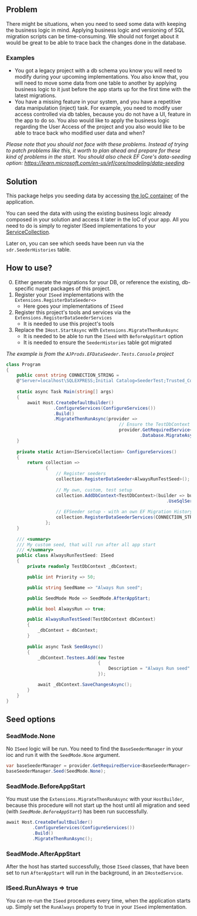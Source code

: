 ﻿## Problem
There might be situations, when you need to seed some data with keeping the business logic in mind.
Applying business logic and versioning of SQL migration scripts can be time-consuming. 
We should not forget about it would be great to be able to trace back the changes done in the database.

### Examples
* You got a legacy project with a db schema you know you will need to modify during your upcoming implementations. 
You also know that, you will need to move some data from one table to another by applying business logic to it just before 
the app starts up for the first time with the latest migrations.
* You have a missing feature in your system, and you have a repetitive data manipulation (inject) task. 
For example, you need to modify user access controlled via db tables, because you do not have a UI, feature in the app to do so.
You also would like to apply the business logic regarding the User Access of the project and you also would like to be able to trace back 
who modified user data and when?

_Please note that you should not face with these problems. Instead of trying to patch problems like this, 
it worth to plan ahead and prepare for these kind of problems in the start. You should also check EF Core's data-seeding option: https://learn.microsoft.com/en-us/ef/core/modeling/data-seeding_

## Solution
This package helps you seeding data by accessing [the IoC container](https://docs.microsoft.com/en-us/aspnet/core/fundamentals/dependency-injection?view=aspnetcore-5.0) of the application.

You can seed the data with using the existing business logic already composed in your solution and access it later in the IoC of your app.
All you need to do is simply to register ISeed implementations to your [ServiceCollection](https://docs.microsoft.com/en-us/dotnet/api/microsoft.extensions.dependencyinjection.servicecollection?view=dotnet-plat-ext-6.0). 

Later on, you can see which seeds have been run via the `sdr.SeederHistories` table.

## How to use?
0. Either generate the migrations for your DB, or reference the existing, db-specific nuget packages of this project.
1. Register your `ISeed` implementations with the `Extensions.RegisterDataSeeder<>`
   * Here goes your implementations of `ISeed`
2. Register this project's tools and services via the `Extensions.RegisterDataSeederServices`
   * It is needed to use this project's tools
3. Replace the `IHost.StartAsync` with `Extensions.MigrateThenRunAsync`
   * It is needed to be able to run the `ISeed` with `BeforeAppStart` option
   * It is needed to ensure the `SeederHistories` table got migrated

_The example is from the `AJProds.EFDataSeeder.Tests.Console` project_

```cs
class Program
{
    public const string CONNECTION_STRING =
    @"Server=localhost\SQLEXPRESS;Initial Catalog=SeederTest;Trusted_Connection=True;MultipleActiveResultSets=true";
    
    static async Task Main(string[] args)
    {
        await Host.CreateDefaultBuilder()
                  .ConfigureServices(ConfigureServices())
                  .Build()
                  .MigrateThenRunAsync(provider =>
                                           // Ensure the TestDbContext's migration is run on start
                                           provider.GetRequiredService<TestDbContext>()
                                                   .Database.MigrateAsync());
    }
    
    private static Action<IServiceCollection> ConfigureServices()
    {
        return collection =>
               {
                   // Register seeders
                   collection.RegisterDataSeeder<AlwaysRunTestSeed>();
                   
                   // My own, custom, test setup
                   collection.AddDbContext<TestDbContext>(builder => builder
                                                             .UseSqlServer(CONNECTION_STRING));
    
                   // EFSeeder setup - with an own EF Migration History table
                   collection.RegisterDataSeederServices(CONNECTION_STRING);
               };
    }
    
    /// <summary>
    /// My custom seed, that will run after all app start
    /// </summary>
    public class AlwaysRunTestSeed: ISeed
    {
        private readonly TestDbContext _dbContext;

        public int Priority => 50;

        public string SeedName => "Always Run seed";

        public SeedMode Mode => SeedMode.AfterAppStart;

        public bool AlwaysRun => true;

        public AlwaysRunTestSeed(TestDbContext dbContext)
        {
            _dbContext = dbContext;
        }
        
        public async Task SeedAsync()
        {
            _dbContext.Testees.Add(new Testee
                                   {
                                       Description = "Always Run seed"
                                   });

            await _dbContext.SaveChangesAsync();
        }
    }
}
```

## Seed options

### SeadMode.None
No `ISeed` logic will be run. You need to find the `BaseSeederManager` in your ioc
and run it with the `SeedMode.None` argument.
```cs
var baseSeederManager = provider.GetRequiredService<BaseSeederManager>();
baseSeederManager.Seed(SeedMode.None);
```

### SeadMode.BeforeAppStart
You must use the `Extensions.MigrateThenRunAsync` with your `HostBuilder`,
because this procedure will not start up the host until all migration
and seed (with _`SeedMode.BeforeAppStart`_) has been run successfully.

```cs
await Host.CreateDefaultBuilder()
          .ConfigureServices(ConfigureServices())
          .Build()
          .MigrateThenRunAsync();
```

### SeadMode.AfterAppStart
After the host has started successfully, those `ISeed` classes, that have been set to run `AfterAppStart`
will run in the background, in an `IHostedService`.

### ISeed.RunAlways => true
You can re-run the `ISeed` procedures every time, when the application starts up.
Simply set the `RunAlways` property to true in your `ISeed` implementation.
